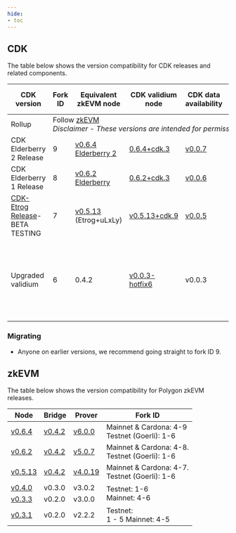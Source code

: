 ```yaml
---
hide:
- toc
---
```


## CDK

The table below shows the version compatibility for CDK releases and related components. 

<table>
<thead>
  <tr>
    <th>CDK version</th>
    <th>Fork ID</th>
    <th>Equivalent zkEVM node</th>
    <th>CDK validium node</th>
    <th>CDK data<br>availability</th>
    <th>ZK-EVM prover</th>
    <th>Contracts</th>
    <th>Bridge</th>
  </tr>
</thead>
<tbody>
  <tr>
    <td>Rollup</td>
    <td colspan="7">Follow <a href="https://github.com/0xPolygonHermez#testnetmainnet-versions"> zkEVM </a></br><i>Disclaimer - These versions are intended for permissionless nodes</i> </td>
  </tr>
  <tr>
    <td>CDK Elderberry 2 Release </td>
    <td>9</td>
    <td><a href="https://github.com/0xPolygonHermez/zkevm-node/releases/tag/v0.6.4">v0.6.4 Elderberry 2</a></td>
    <td><a href="https://github.com/0xPolygon/cdk-validium-node/releases/tag/v0.6.4%2Bcdk.3">0.6.4+cdk.3</a> </td>
    <td><a href="https://hub.docker.com/layers/0xpolygon/cdk-data-availability/0.0.7/images/sha256-17590789a831259d7a07d8a042ea87e381c5708dec3a7daef6f3f782f50b2c00?context=explore">v0.0.7</a></td>
    <td><a href="https://github.com/0xPolygonHermez/zkevm-prover/releases/tag/v6.0.0">v6.0.0</a></td>
    <td> <a href="https://github.com/0xPolygonHermez/zkevm-contracts/releases/tag/v5.0.1-rc.2-fork.8">v5.0.1</a></td>
    <td><a href="https://github.com/0xPolygonHermez/zkevm-bridge-service/releases/tag/v0.4.2">v0.4.2-cdk.1</a></td>
  </tr>
    <td>CDK Elderberry 1 Release </td>
    <td>8</td>
    <td><a href="https://github.com/0xPolygonHermez/zkevm-node/releases/tag/v0.6.2">v0.6.2 Elderberry</a></td>
    <td><a href="https://github.com/0xPolygon/cdk-validium-node/releases/tag/v0.6.2%2Bcdk.3">0.6.2+cdk.3</a> </td>
    <td><a href="https://hub.docker.com/layers/0xpolygon/cdk-data-availability/0.0.6/images/sha256-17590789a831259d7a07d8a042ea87e381c5708dec3a7daef6f3f782f50b2c00?context=explore">v0.0.6</a></td>
    <td><a href="https://github.com/0xPolygonHermez/zkevm-prover/releases/tag/v5.0.7">v5.0.7</a></td>
    <td> <a href="https://github.com/0xPolygonHermez/zkevm-contracts/releases/tag/v5.0.1-rc.2-fork.8">v5.0.1</a></td>
    <td><a href="https://github.com/0xPolygonHermez/zkevm-bridge-service/releases/tag/v0.4.2">v0.4.2</a></td>
  </tr>
  <tr>
    <td><a href="https://polygontechnology.notion.site/Instructions-zkEVM-Mainnet-Beta-Node-v0-5-7-Prover-v4-0-4-8f5b9d8e2f6a4048b21c608b49a93376" target="_blank" rel="noopener noreferrer">CDK-Etrog Release</a>- <br>BETA TESTING</td>
    <td>7</td>
    <td><a href="https://github.com/0xPolygonHermez/zkevm-node/releases/tag/v0.5.13">v0.5.13 </a>(Etrog+uLxLy)</td>
    <td><a href="https://github.com/0xPolygon/cdk-validium-node/releases/tag/v0.5.13%2Bcdk.9">v0.5.13+cdk.9</a> </td>
    <td><a href="https://github.com/0xPolygon/cdk-data-availability/releases/tag/v0.0.5">v0.0.5</a></td>
    <td><a href="https://github.com/0xPolygonHermez/zkevm-prover/releases/tag/v4.0.19">v4.0.19</a></td>
    <td> <a href="https://github.com/0xPolygonHermez/zkevm-rom/tree/v4.0.0-fork.7">v4.0.0</a></td>
    <td><a href="https://github.com/0xPolygonHermez/zkevm-bridge-service/releases/tag/v0.4.2">v0.4.2</a></td>
  </tr>
  <tr>
    <td>Upgraded validium</td>
    <td>6</td>
    <td>0.4.2</td>
    <td><a href="https://github.com/0xPolygon/cdk-validium-node/releases/tag/v0.0.3-hotfix6">v0.0.3-hotfix6</a></td>
    <td>v0.0.3</td>
    <td>zkevm-prover<br>@3.0.2<br>Config files version 3.0.0-RC3-fork.6</td>
    <td><a href="https://github.com/0xPolygon/cdk-validium-contracts/releases/tag/v0.0.2">v0.0.2</a></td>
    <td>v0.3.2-RC1</td> 
  </tr>
</tbody>
</table>

### Migrating

- Anyone on earlier versions, we recommend going straight to fork ID 9.

## zkEVM

The table below shows the version compatibility for Polygon zkEVM releases.

<table>
<thead>
  <tr>
    <th>Node </th>
    <th>Bridge</th>
    <th>Prover</th>
    <th>Fork ID</th>
  </tr>
</thead>
<tbody>
  <tr>
    <td><a href="https://github.com/0xPolygonHermez/zkevm-node/releases/tag/v0.6.4">v0.6.4 </a></td>
    <td><a href="https://github.com/0xPolygonHermez/zkevm-bridge-service/releases/tag/v0.4.2">v0.4.2</a></td>
    <td><a href="https://github.com/0xPolygonHermez/zkevm-prover/releases/tag/v6.0.0">v6.0.0</a></td>
    <td>Mainnet &amp; Cardona: 4-9 <br>Testnet (Goerli): 1-6</td>
  </tr>
  <tr>
    <td><a href="https://github.com/0xPolygonHermez/zkevm-node/releases/tag/v0.6.2">v0.6.2 </a></td>
    <td><a href="https://github.com/0xPolygonHermez/zkevm-bridge-service/releases/tag/v0.4.2">v0.4.2</a></td>
    <td><a href="https://github.com/0xPolygonHermez/zkevm-prover/releases/tag/v5.0.7">v5.0.7</a></td>
    <td>Mainnet &amp; Cardona: 4-8. <br>Testnet (Goerli): 1-6</td>
  </tr>
  <tr>
    <td><a href="https://github.com/0xPolygonHermez/zkevm-node/releases/tag/v0.5.13">v0.5.13</a></td>
    <td><a href="https://github.com/0xPolygonHermez/zkevm-bridge-service/releases/tag/v0.4.2">v0.4.2</a></td>
    <td><a href="https://github.com/0xPolygonHermez/zkevm-prover/releases/tag/v4.0.19">v4.0.19</a></td>
    <td>Mainnet &amp; Cardona: 4-7. <br>Testnet (Goerli): 1-6</td>
  </tr>
  <tr>
    <td><a href="https://github.com/0xPolygonHermez/zkevm-node/releases/v0.4.0">v0.4.0</a></td>
    <td>v0.3.0</td>
    <td>v3.0.2</td>
    <td rowspan="2">Testnet: 1-6<br>Mainnet: 4-6</td>
  </tr>
  <tr>
    <td><a href="https://github.com/0xPolygonHermez/zkevm-node/releases/v0.3.3">v0.3.3</a></td>
    <td>v0.2.0</td>
    <td>v3.0.0</td>
  </tr>
  <tr>
    <td><a href="https://github.com/0xPolygonHermez/zkevm-node/releases/v0.3.1">v0.3.1</a> </td>
    <td> v0.2.0</td>
    <td>v2.2.2</td>
    <td>Testnet:  <br>1 - 5 Mainnet: 4-5 </td>
  </tr>
</tbody>
</table>